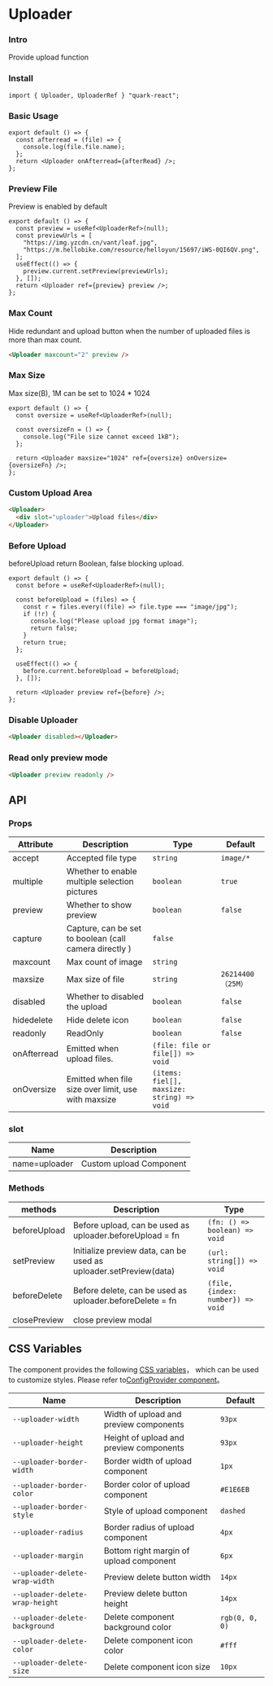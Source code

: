 # Uploader

### Intro

Provide upload function

### Install

```tsx
import { Uploader, UploaderRef } "quark-react";
```

### Basic Usage

```tsx
export default () => {
  const afterread = (file) => {
    console.log(file.file.name);
  };
  return <Uploader onAfterread={afterRead} />;
};
```

### Preview File

Preview is enabled by default

```tsx
export default () => {
  const preview = useRef<UploaderRef>(null);
  const previewUrls = [
    "https://img.yzcdn.cn/vant/leaf.jpg",
    "https://m.hellobike.com/resource/helloyun/15697/iWS-0QI6QV.png",
  ];
  useEffect(() => {
    preview.current.setPreview(previewUrls);
  }, []);
  return <Uploader ref={preview} preview />;
};
```

### Max Count

Hide redundant and upload button when the number of uploaded files is more than max count.

```html
<Uploader maxcount="2" preview />
```

### Max Size

Max size(B), 1M can be set to 1024 \* 1024

```tsx
export default () => {
  const oversize = useRef<UploaderRef>(null);

  const oversizeFn = () => {
    console.log("File size cannot exceed 1kB");
  };

  return <Uploader maxsize="1024" ref={oversize} onOversize={oversizeFn} />;
};
```

### Custom Upload Area

```html
<Uploader>
  <div slot="uploader">Upload files</div>
</Uploader>
```

### Before Upload

beforeUpload return Boolean, false blocking upload.

```tsx
export default () => {
  const before = useRef<UploaderRef>(null);

  const beforeUpload = (files) => {
    const r = files.every((file) => file.type === "image/jpg");
    if (!r) {
      console.log("Please upload jpg format image");
      return false;
    }
    return true;
  };

  useEffect(() => {
    before.current.beforeUpload = beforeUpload;
  }, []);

  return <Uploader preview ref={before} />;
};
```

### Disable Uploader

```html
<Uploader disabled></Uploader>
```

### Read only preview mode

```html
<Uploader preview readonly />
```

## API

### Props

| Attribute   | Description                                            | Type                                       | Default            |
| ----------- | ------------------------------------------------------ | ------------------------------------------ | ------------------ |
| accept      | Accepted file type                                     | `string`                                   | `image/*`          |
| multiple    | Whether to enable multiple selection pictures          | `boolean`                                  | `true`             |
| preview     | Whether to show preview                                | `boolean`                                  | `false`            |
| capture     | Capture, can be set to boolean (call camera directly ) | `false`                                    |
| maxcount    | Max count of image                                     | `string`                                   |
| maxsize     | Max size of file                                       | `string`                                   | `26214400 （25M）` |
| disabled    | Whether to disabled the upload                         | `boolean`                                  | `false`            |
| hidedelete  | Hide delete icon                                       | `boolean`                                  | `false`            |
| readonly    | ReadOnly                                               | `boolean`                                  | `false`            |
| onAfterread | Emitted when upload files.                             | `(file: file or file[]) => void`           |                    |
| onOversize  | Emitted when file size over limit, use with maxsize    | `(items: fiel[], maxsize: string) => void` |                    |

### slot

| Name          | Description             |
| ------------- | ----------------------- |
| name=uploader | Custom upload Component |

### Methods

| methods      | Description                                                       | Type                              |
| ------------ | ----------------------------------------------------------------- | --------------------------------- |
| beforeUpload | Before upload, can be used as uploader.beforeUpload = fn          | `(fn: () => boolean) => void`     |
| setPreview   | Initialize preview data, can be used as uploader.setPreview(data) | `(url: string[]) => void`         |
| beforeDelete | Before delete, can be used as uploader.beforeDelete = fn          | `(file, {index: number}) => void` |
| closePreview | close preview modal                                               |                                   |

## CSS Variables

The component provides the following [CSS variables](https://developer.mozilla.org/zh-CN/docs/Web/CSS/Using_CSS_custom_properties)， which can be used to customize styles. Please refer to[ConfigProvider component](#/zh-CN/guide/theme)。

| Name                            | Description                             | Default        |
| ------------------------------- | --------------------------------------- | -------------- |
| `--uploader-width`              | Width of upload and preview components  | `93px`         |
| `--uploader-height`             | Height of upload and preview components | `93px`         |
| `--uploader-border-width`       | Border width of upload component        | `1px`          |
| `--uploader-border-color`       | Border color of upload component        | `#E1E6EB`      |
| `--uploader-border-style`       | Style of upload component               | `dashed`       |
| `--uploader-radius`             | Border radius of upload component       | `4px`          |
| `--uploader-margin`             | Bottom right margin of upload component | `6px`          |
| `--uploader-delete-wrap-width`  | Preview delete button width             | `14px`         |
| `--uploader-delete-wrap-height` | Preview delete button height            | `14px`         |
| `--uploader-delete-background`  | Delete component background color       | `rgb(0, 0, 0)` |
| `--uploader-delete-color`       | Delete component icon color             | `#fff`         |
| `--uploader-delete-size`        | Delete component icon size              | `10px`         |
